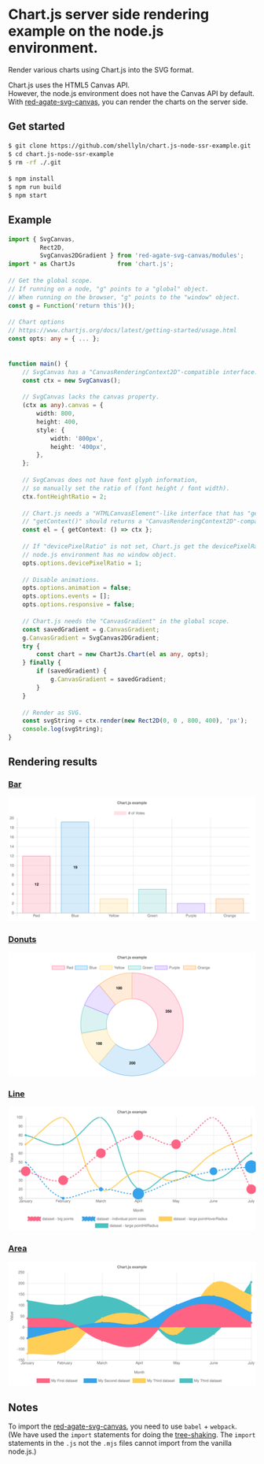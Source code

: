 # Chart.js server side rendering example on the node.js environment.

Render various charts using Chart.js into the SVG format.

Chart.js uses the HTML5 Canvas API.  
However, the node.js environment does not have the Canvas API by default.  
With [red-agate-svg-canvas](https://www.npmjs.com/package/red-agate-svg-canvas),
you can render the charts on the server side.


## Get started

```bash
$ git clone https://github.com/shellyln/chart.js-node-ssr-example.git
$ cd chart.js-node-ssr-example
$ rm -rf ./.git

$ npm install
$ npm run build
$ npm start
```


## Example

```ts
import { SvgCanvas,
         Rect2D,
         SvgCanvas2DGradient } from 'red-agate-svg-canvas/modules';
import * as ChartJs            from 'chart.js';

// Get the global scope.
// If running on a node, "g" points to a "global" object.
// When running on the browser, "g" points to the "window" object.
const g = Function('return this')();

// Chart options
// https://www.chartjs.org/docs/latest/getting-started/usage.html
const opts: any = { ... };


function main() {
    // SvgCanvas has a "CanvasRenderingContext2D"-compatible interface.
    const ctx = new SvgCanvas();

    // SvgCanvas lacks the canvas property.
    (ctx as any).canvas = {
        width: 800,
        height: 400,
        style: {
            width: '800px',
            height: '400px',
        },
    };

    // SvgCanvas does not have font glyph information,
    // so manually set the ratio of (font height / font width).
    ctx.fontHeightRatio = 2;

    // Chart.js needs a "HTMLCanvasElement"-like interface that has "getContext()" method.
    // "getContext()" should returns a "CanvasRenderingContext2D"-compatible interface.
    const el = { getContext: () => ctx };

    // If "devicePixelRatio" is not set, Chart.js get the devicePixelRatio from "window" object.
    // node.js environment has no window object.
    opts.options.devicePixelRatio = 1;

    // Disable animations.
    opts.options.animation = false;
    opts.options.events = [];
    opts.options.responsive = false;

    // Chart.js needs the "CanvasGradient" in the global scope.
    const savedGradient = g.CanvasGradient;
    g.CanvasGradient = SvgCanvas2DGradient;
    try {
        const chart = new ChartJs.Chart(el as any, opts);
    } finally {
        if (savedGradient) {
            g.CanvasGradient = savedGradient;
        }
    }

    // Render as SVG.
    const svgString = ctx.render(new Rect2D(0, 0 , 800, 400), 'px');
    console.log(svgString);
}
```


## Rendering results

### [Bar](https://www.chartjs.org/docs/latest/getting-started/usage.html)
![1](results/1.svg)

### [Donuts](http://www.chartjs.org/samples/latest/charts/pie.html)
![2](results/2.svg)

### [Line](http://www.chartjs.org/samples/latest/charts/line/point-sizes.html)
![3](results/3.svg)

### [Area](http://www.chartjs.org/samples/latest/charts/area/line-stacked.html)
![4](results/4.svg)


## Notes

To import the [red-agate-svg-canvas](https://www.npmjs.com/package/red-agate-svg-canvas), you need to use `babel` + `webpack`.  
(We have used the `import` statements for doing the [tree-shaking](https://webpack.js.org/guides/tree-shaking/). The `import` statements in the `.js` not the `.mjs` files cannot import from the vanilla node.js.)
